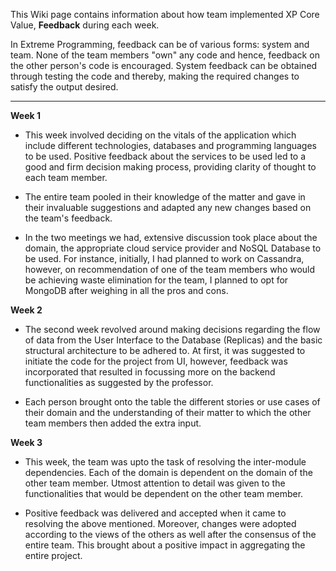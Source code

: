 This Wiki page contains information about how team implemented XP Core Value, **Feedback** during each week.

In Extreme Programming, feedback can be of various forms: system and team. None of the team members "own" any code and hence, feedback on the other person's code is encouraged. System feedback can be obtained through testing the code and thereby, making the required changes to satisfy the output desired.

***

**Week 1**

* This week involved deciding on the vitals of the application which include different technologies, databases and programming languages to be used. Positive feedback about the services to be used led to a good and firm decision making process, providing clarity of thought to each team member. 

* The entire team pooled in their knowledge of the matter and gave in their invaluable suggestions and adapted any new changes based on the team's feedback.

* In the two meetings we had, extensive discussion took place about the domain, the appropriate cloud service provider and NoSQL Database to be used. For instance, initially, I had planned to work on Cassandra, however, on recommendation of one of the team members who would be achieving waste elimination for the team, I planned to opt for MongoDB after weighing in all the pros and cons.

**Week 2**

* The second week revolved around making decisions regarding the flow of data from the User Interface to the Database (Replicas) and the basic structural architecture to be adhered to. At first, it was suggested to initiate the code for the project from UI, however, feedback was incorporated that resulted in focussing more on the backend functionalities as suggested by the professor. 

* Each person brought onto the table the different stories or use cases of their domain and the understanding of their matter to which the other team members then added the extra input.

**Week 3**

* This week, the team was upto the task of resolving the inter-module dependencies. Each of the domain is dependent on the domain of the other team member. Utmost attention to detail was given to the functionalities that would be dependent on the other team member. 

* Positive feedback was delivered and accepted when it came to resolving the above mentioned. Moreover, changes were adopted according to the views of the others as well after the consensus of the entire team. This brought about a positive impact in aggregating the entire project.

